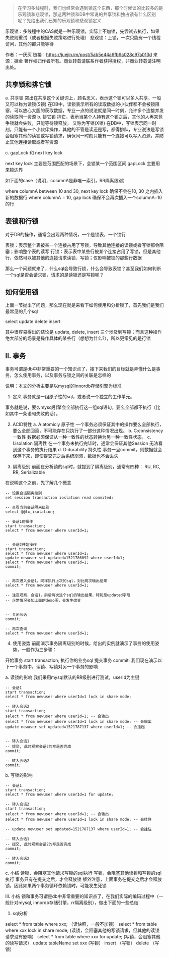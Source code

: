 > 在学习多线程时，我们也经常会遇到锁这个东西，那个时候谈的比较多的是乐观锁和悲观锁，那这两种锁和DB中常说的共享锁和独占锁有什么区别呢？先给出我们已知的乐观锁和悲观锁定义

乐观锁：多线程中的CAS就是一种乐观锁，实际上不加锁，先尝试去执行，如果失败则重试（或者根据失败策略进行处理）
悲观锁：上锁，一次只能有一个线程访问，其他的都只能等待

作者：一灰灰
链接：https://juejin.im/post/5ab5e44a6fb9a028c97a013d
来源：掘金
著作权归作者所有。商业转载请联系作者获得授权，非商业转载请注明出处。

## 共享锁和排它锁
a. 共享锁
突出在共享这个关键词上，顾名思义，表示这个锁可以多人共享，一般又可以称为读锁(S锁)
在DB中，读锁表示所有的读取数据的小伙伴都不会被锁阻塞，可以放心大胆的获取数据，专业一点的说法就是同一时刻，允许多个连接并发的读取同一资源
b. 排它锁
排它，表示当某个人持有这个锁之后，其他的人再来竞争锁就会失败，只能等待锁释放， 又称为写锁(X锁)
在DB中，写锁表示同一时刻，只能有一个小伙伴操作，其他的不管是读还是写，都得排队，专业说法是写锁会阻塞其他的读锁或写锁请求，确保同一时刻只能有一个连接可以写入资源，并防止其他连接读取或者写资源

c. gapLock 和 next key lock

next key lock 主要是范围匹配的场景下，会锁某一个范围区间
gapLock 主要用来锁边界

如下面的case（说明，columnA是非唯一索引，RR隔离级别）

where columnA between 10 and 30,  next key lock 确保不会在10, 30 之内插入新的数据行
where columnA = 10,  gap lock 确保不会再次插入一个columnA=10的行

## 表锁和行锁
对于DB的操作，通常会出现两种情况，一个是锁表，一个锁行

表锁：表示整个表被某一个连接占用了写锁，导致其他连接的读锁或者写锁都会阻塞；影响整个表的读写
行锁：表示表中某些行被某个连接占用了写锁，但是其他行，依然可以被其他的连接请求读锁、写锁；仅影响被锁的那些行数据

那么一个问题就来了，什么sql会导致行锁，什么会导致表锁？甚至我们如何判断一个sql是否会请求锁，请求的是读锁还是写锁呢？

## 如何使用锁
上面一节抛出了问题，那么现在就是来看下如何使用和分析锁了，首先我们是我们最常见的几个sql

select
update
delete
insert

其中很容易得出的结论是 update, delete, insert 三个涉及到写锁；而且这种操作绝大部分的场景是操作具体的某些行（想想为什么?），所以更常见的是行锁

## II. 事务
事务可谓是db中非常重要的一个知识点了，接下来我们的目标就是弄懂什么是事务，怎么使用事务，以及事务与锁之间的关联是怎样的

说明：本文的分析主要是以mysql的innordb存储引擎为标准

1. 定义
事务就是一组原子性的sql，或者说一个独立的工作单元。

事务就是说，要么mysql引擎会全部执行这一组sql语句，要么全部都不执行（比如其中一条语句失败的话）。

2. ACID特性
a. A:atomiciy 原子性
一个事务必须保证其中的操作要么全部执行，要么全部回滚，不可能存在只执行了一部分这种情况出现。
b. C:consistency一致性
数据必须保证从一种一致性的状态转换为另一种一致性状态。
c. I:isolation 隔离性
在一个事务未执行完毕时，通常会保证其他Session 无法看到这个事务的执行结果
d. D:durability 持久性
事务一旦commit，则数据就会保存下来，即使提交完之后系统崩溃，数据也不会丢失

3. 隔离级别
前面在分析锁的sql时，就提到了隔离级别，通常有四种： RU, RC, RR, Serializable

在说明这个之前，先了解几个概念

```
-- 设置会话隔离级别
set session transaction ioslation read commited;

-- 查看当前会话隔离级别
select @@tx_isolation;

-- 会话1的操作
start transaction;
select * from newuser where userId=1;


-- 会话2开始操作
start transaction;
select * from newuser where userId=1;
update newuser set updated=1521786092 where userId=1;
select * from newuser where userId=1;
commit;


-- 再次进入会话1，同样执行上次的sql，对比两次输出结果
select * from newuser where userId=1;

-- 注意观察，会话1，前后两次这个sql的输出结果，特别是updated字段
-- 正常情况会如上面的demo图，会发生改变


-- 关闭会话
commit;

-- 再次查询
select * from newuser where userId=1;
```

4. 使用姿势
前面演示事务隔离级别的时候，给出的实例就演示了事务的使用姿势，一般作为三步骤：

开始事务 start transaction;
执行你的业务sql
提交事务 commit;
我们现在演示以下一个事务中，读锁、写锁对另一个事务的影响

a. 读锁的影响
我们采用mysql默认的RR级别进行测试，userId为主键
```
-- 会话1
start transaction;
select * from newuser where userId=1 lock in share mode;

-- 转入会话2
start transaction;
select * from newuser where userId=1; -- 会输出
select * from newuser where userId=1 lock in share mode; -- 会输出
update newuser set updated=1521787137 where userId=1; -- 会挂起


-- 转入会话1
-- 提交, 此时观察会话2的写是否完成
commit;

-- 转入会话2
commit;
```

b. 写锁的影响
```
-- 会话1
start transaction;
select * from newuser where userId=1 for update;

-- 转入会话2
start transaction;
select * from newuser where userId=1; -- 会输出
select * from newuser where userId=1 lock in share mode; -- 会挂住

-- update newuser set updated=1521787137 where userId=1; -- 会挂住

-- 转入会话1
-- 提交, 此时观察会话2的写是否完成
commit;

-- 转入会话2
commit;
```

c. 小结
读锁，会阻塞其他请求写锁的sql执行
写锁，会阻塞其他读锁和写锁的sql执行
事务只有在提交之后，才会释放锁
额外注意，上面事务在提交之后才会释放锁，因此如果两个事务循环依赖锁时，可能发生死锁

III. 小结
锁和事务可谓是db中非常重要的知识点了，在我们实际的编码过程中（一般针对mysql, innordb存储引擎，rr隔离级别），做出下面的一些总结
1. sql分析

select * from table where xxx;   （读快照，一般不加锁）
select * from table where xxx lock in share mode;  (读锁，会阻塞其他的写锁请求，但其他的读锁请求没有影响）
select * from table where xxx for update;  (写锁，会阻塞其他的读写请求）
update tableName set xxx (写锁）
insert （写锁）
delete （写锁）



